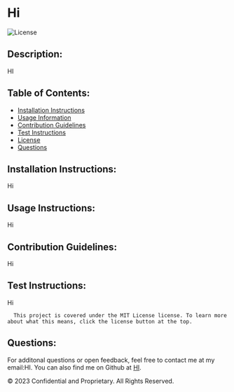 # Hi

  ![License](https://img.shields.io/badge/license-${license}-blue)

  ## Description:
  HI
  
  ## Table of Contents:
  * [Installation Instructions](#Installation-Instructions)
  * [Usage Information](#Usage-Information)
  * [Contribution Guidelines](#Contribution-Guidelines)
  * [Test Instructions](#Test-Instructions)
  * [License](#License)
  * [Questions](#Questions)

  ## Installation Instructions:
  Hi
  
  ## Usage Instructions:
  Hi
  
  ## Contribution Guidelines:
  Hi
  
  ## Test Instructions:
  Hi
  
  
      This project is covered under the MIT License license. To learn more about what this means, click the license button at the top.
  
  ## Questions:
  For additonal questions or open feedback, feel free to contact me at my email:HI. 
  You can also find me on Github at [HI](https://github.com/HI).
  
  © 2023 Confidential and Proprietary. All Rights Reserved.